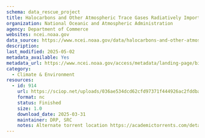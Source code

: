 ```yaml
---
schema: data_rescue_project 
title: Halocarbons and Other Atmospheric Trace Gases Radiatively Important Trace Species (RITS) Measurements
organization: National Oceanic and Atmospheric Administration
agency: Department of Commerce
websites: ncei.noaa.gov
data_source: https://www.ncei.noaa.gov/data/halocarbons-and-other-atmospheric-trace-gas-species-esrl-gmd/
description: 
last_modified: 2025-05-02
metadata_available: Yes
metadata_url: https://www.ncei.noaa.gov/access/metadata/landing-page/bin/iso?id=gov.noaa.ncdcC01555
category:
  - Climate & Environment 
resources:
  - id: 914
    url: https://sciop.net/uploads/036ae534dcd62cfd97371f444926ac2fddbadf3b
    format: nc
    status: Finished
    size: 1.0
    download_date: 2025-03-31
    maintainer: DRP, SRC
    notes: Alternate torrent location https://academictorrents.com/details/036ae534dcd62cfd97371f444926ac2fddbadf3b
---
```

